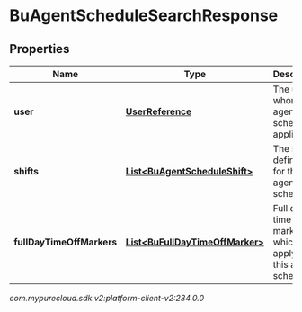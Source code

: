 # BuAgentScheduleSearchResponse


## Properties

| Name | Type | Description | Notes |
| ------------ | ------------- | ------------- | ------------- |
| **user** | [**UserReference**](UserReference) | The user to whom this agent schedule applies |  [optional] |
| **shifts** | [**List&lt;BuAgentScheduleShift&gt;**](BuAgentScheduleShift) | The shift definitions for this agent schedule |  [optional] |
| **fullDayTimeOffMarkers** | [**List&lt;BuFullDayTimeOffMarker&gt;**](BuFullDayTimeOffMarker) | Full day time off markers which apply to this agent schedule |  [optional] |




_com.mypurecloud.sdk.v2:platform-client-v2:234.0.0_

